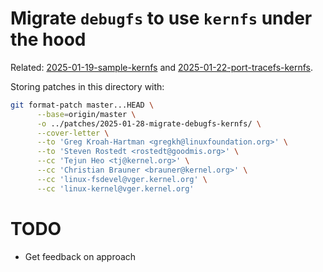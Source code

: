 # Migrate `debugfs` to use `kernfs` under the hood

Related: [2025-01-19-sample-kernfs](../2025-01-19-sample-kernfs) and [2025-01-22-port-tracefs-kernfs](../2025-01-22-port-tracefs-kernfs).

Storing patches in this directory with:

```bash
git format-patch master...HEAD \
      --base=origin/master \
      -o ../patches/2025-01-28-migrate-debugfs-kernfs/ \
      --cover-letter \
      --to 'Greg Kroah-Hartman <gregkh@linuxfoundation.org>' \
      --to 'Steven Rostedt <rostedt@goodmis.org>' \
      --cc 'Tejun Heo <tj@kernel.org>' \
      --cc 'Christian Brauner <brauner@kernel.org>' \
      --cc 'linux-fsdevel@vger.kernel.org' \
      --cc 'linux-kernel@vger.kernel.org'
```

# TODO

- Get feedback on approach

